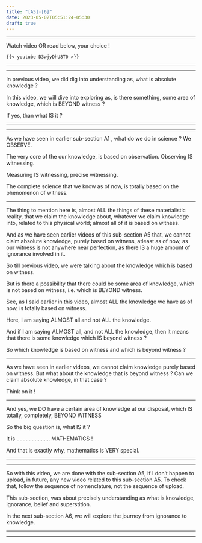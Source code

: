 ```yaml
---
title: "[A5]-[6]"
date: 2023-05-02T05:51:24+05:30
draft: true
---
```


---

Watch video OR read below, your choice !

```
{{< youtube D3wjyDhU8T0 >}}
```

---

---

In previous video, we did dig into understanding as, what is absolute knowledge ?

In this video, we will dive into exploring as, is there something, some area of knowledge, which is BEYOND witness ?

If yes, than what IS it ?

---

---

As we have seen in earlier sub-section A1 , what do we do in science ? We OBSERVE.

The very core of the our knowledge, is based on observation. Observing IS witnessing.

Measuring IS witnessing, precise witnessing.

The complete science that we know as of now, is totally based on the phenomenon of witness.

---

The thing to mention here is, almost ALL the things of these materialistic reality, that we claim the knowledge about, whatever we claim knowledge into, related to this physical world; almost all of it is based on witness.

And as we have seen earlier videos of this sub-section A5 that, we cannot claim absolute knowledge, purely based on witness, atleast as of now, as our witness is not anywhere near perfection, as there IS a huge amount of ignorance involved in it.

So till previous video, we were talking about the knowledge which is based on witness.

But is there a possibility that there could be some area of knowledge, which is not based on witness, i.e. which is BEYOND witness.

See, as I said earlier in this video, almost ALL the knowledge we have as of now, is totally based on witness.

Here, I am saying ALMOST all and not ALL the knowledge.

And if I am saying ALMOST all, and not ALL the knowledge, then it means that there is some knowledge which IS beyond witness ?

So which knowledge is based on witness and which is beyond witness ?

---

As we have seen in earlier videos, we cannot claim knowledge purely based on witness. But what about the knowledge that is beyond witness ? Can we claim absolute knowledge, in that case ?

Think on it !

---

And yes, we DO have a certain area of knowledge at our disposal, which IS totally, completely, BEYOND WITNESS

So the big question is, what IS it ?

It is ...................... MATHEMATICS !

And that is exactly why, mathematics is VERY special.

---

---

So with this video, we are done with the sub-section A5, if I don’t happen to upload, in future, any new video related to this sub-section A5.
To check that, follow the sequence of nomenclature, not the sequence of upload.

This sub-section, was about precisely understanding as what is knowledge, ignorance, belief and superstition.

In the next sub-section A6, we will explore the journey from ignorance to knowledge.

---

---
